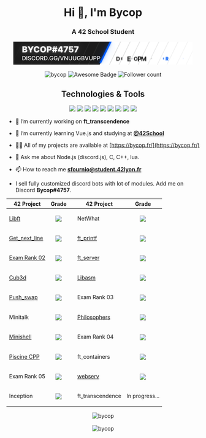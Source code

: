 <h1 align="center">Hi 👋, I'm Bycop</h1>
<h3 align="center">A 42 School Student</h3>
<p align="center"><img src="https://raw.githubusercontent.com/bycop/bycop/main/standard.gif"/></p>
<p align="center"> 
 <img src="https://komarev.com/ghpvc/?username=bycop&label=Profile%20views&color=0e75b6&style=flat" alt="bycop" />
 <img src="https://cdn.rawgit.com/sindresorhus/awesome/d7305f38d29fed78fa85652e3a63e154dd8e8829/media/badge.svg" alt="Awesome Badge"/>
 <img src="https://img.shields.io/github/followers/bycop.svg?style=social&label=Follow&maxAge=2592000" alt="Follower count"/>
 </p>
<div align="center">
 <h2> Technologies & Tools </h2>
 <img src="https://img.shields.io/badge/OS-Linux-informational?style=flat&logo=linux&logoColor=white&color=2971FF"/>
 <img src="https://img.shields.io/badge/OS-windows-informational?style=flat&logo=windows&logoColor=white&color=2971FF"/>
 <img src="https://img.shields.io/badge/OS-macos-informational?style=flat&logo=macos&logoColor=white&color=2971FF"/>
 <img src="https://img.shields.io/badge/Editor-VS%20Code-informational?style=flat&logo=visualstudiocode&logoColor=white&color=2971FF"/>
 <img src="https://img.shields.io/badge/Code-C/CPP-informational?style=flat&logo=C&logoColor=white&color=2971FF"/>
 <img src="https://img.shields.io/badge/Code-JavaScript-informational?style=flat&logo=javascript&logoColor=white&color=2971FF"/>
 <img src="https://img.shields.io/badge/Node.js-NPM-informational?style=flat&logo=npm&logoColor=white&color=2971FF"/>
 <img src="https://img.shields.io/badge/Shell-Bash-informational?style=flat&logo=gnu-bash&logoColor=white&color=2971FF"/>
 <img src="https://img.shields.io/badge/Cloud-Digital_Ocean-informational?style=flat&logo=digitalocean&logoColor=white&color=2971FF"/>
</div>
<p align="left">  </p>

- 🔭 I’m currently working on **ft_transcendence**

- 🌱 I’m currently learning Vue.js and studying at [**@42School**](https://github.com/42School)

- 👨‍💻 All of my projects are available at [https://bycop.fr/](https://bycop.fr/)

- 💬 Ask me about Node.js (discord.js), C, C++, lua.

- 📫 How to reach me **sfournio@student.42lyon.fr**

-  I sell fully customized discord bots with lot of modules. Add me on Discord **Bycop#4757**.

| 42 Project        | Grade      | | 42 Project        | Grade      |
| -----|-----|--|-----|----- |
| <a href="https://github.com/bycop/42-libft"> Libft </a> | <p align="center"><img align="center" src="https://badge42.vercel.app/api/v2/cl27ign75002109jv0bh4gm6l/project/2034898"/> | | NetWhat | <p align="center"><img align="center" src="https://badge42.vercel.app/api/v2/cl27ign75002109jv0bh4gm6l/project/2046827"> |
| <a href="https://github.com/bycop/42-get_next_line"> Get_next_line </a> | <p align="center"><img align="center" src="https://badge42.vercel.app/api/v2/cl27ign75002109jv0bh4gm6l/project/2042797"/> | | <a href="https://github.com/bycop/42-ft_printf"> ft_printf </a> | <p align="center"><img align="center" src="https://badge42.vercel.app/api/v2/cl27ign75002109jv0bh4gm6l/project/2046714"/> |
| <a href="https://github.com/bycop/42-exam-rank-02"> Exam Rank 02 </a> | <p align="center"><img align="center" src="https://badge42.vercel.app/api/v2/cl27ign75002109jv0bh4gm6l/project/2064119"/> </p>| | <a href="https://github.com/bycop/42-ft_server"> ft_server </a> | <p align="center"><img align="center" src="https://badge42.vercel.app/api/v2/cl27ign75002109jv0bh4gm6l/project/2059682"/> |
| <a href="https://github.com/bycop/42-cub3d"> Cub3d </a> | <p align="center"><img align="center" src="https://badge42.vercel.app/api/v2/cl27ign75002109jv0bh4gm6l/project/2065231"/> | | <a href="https://github.com/bycop/42-libasm"> Libasm </a> | <p align="center"><img align="center" src="https://badge42.vercel.app/api/v2/cl27ign75002109jv0bh4gm6l/project/2114735"/> |
| <a href="https://github.com/bycop/42-push_swap"> Push_swap </a> | <p align="center"><img align="center" src="https://badge42.vercel.app/api/v2/cl27ign75002109jv0bh4gm6l/project/2158562"/> | | Exam Rank 03 | <p align="center"><img align="center" src="https://badge42.vercel.app/api/v2/cl27ign75002109jv0bh4gm6l/project/2114737"/> |
 | Minitalk | <p align="center"><img align="center" src="https://badge42.vercel.app/api/v2/cl27ign75002109jv0bh4gm6l/project/2183579"/> | | <a href="https://github.com/bycop/42-Philosophers">Philosophers </a>| <p align="center"><img align="center" src="https://badge42.vercel.app/api/v2/cl27ign75002109jv0bh4gm6l/project/2199968"/> |
| <a href="https://github.com/bycop/42-minishell"> Minishell </a> | <p align="center"><img align="center" src="https://badge42.vercel.app/api/v2/cl27ign75002109jv0bh4gm6l/project/2183553"/> | | Exam Rank 04 | <p align="center"><img align="center" src="https://badge42.vercel.app/api/v2/cl27ign75002109jv0bh4gm6l/project/2359351"/> |
| <a href="https://github.com/bycop/42-piscine-cpp"> Piscine CPP </a> | <p align="center"><img align="center" src="https://badge42.vercel.app/api/v2/cl27ign75002109jv0bh4gm6l/project/2372078"/> | | ft_containers | <p align="center"><img align="center" src="https://badge42.vercel.app/api/v2/cl27ign75002109jv0bh4gm6l/project/2373849"/> |
| Exam Rank 05 | <p align="center"><img align="center" src="https://badge42.vercel.app/api/v2/cl27ign75002109jv0bh4gm6l/project/2373850"/> | | <a href="https://github.com/bycop/42-webserv"> webserv </a> | <p align="center"><img align="center" src="https://badge42.vercel.app/api/v2/cl27ign75002109jv0bh4gm6l/project/2455511"/> |
| Inception | <p align="center"><img align="center" src="https://badge42.vercel.app/api/v2/cl27ign75002109jv0bh4gm6l/project/2373852"/> | | ft_transcendence | In progress... |

<p align="center"><img align="center" src="https://badge42.vercel.app/api/v2/cl27ign75002109jv0bh4gm6l/stats?cursusId=21&coalitionId=17" alt="bycop"/></p>

<p align="center"><img align="center" src="https://github-profile-trophy.vercel.app/?username=bycop&column=6&rank=SSS,SS,S,AAA,AA,A,B,C&theme=onedark" alt="bycop"/></p>
